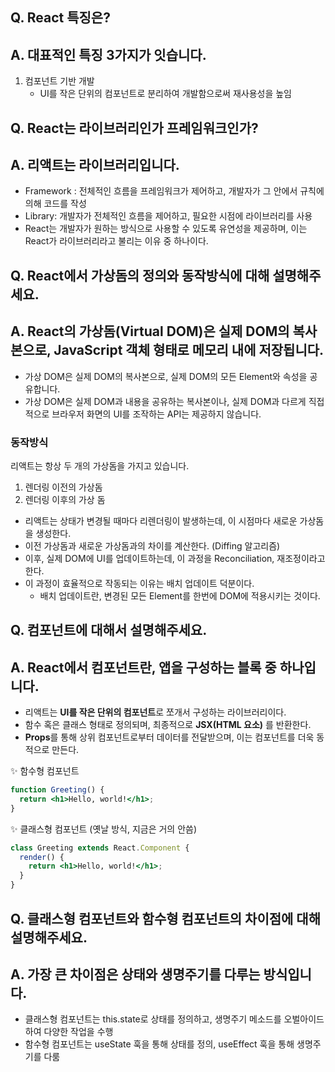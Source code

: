 ## Q. React 특징은?
## A. 대표적인 특징 3가지가 잇습니다.
1. 컴포넌트 기반 개발
	- UI를 작은 단위의 컴포넌트로 분리하여 개발함으로써 재사용성을 높임


## Q. React는 라이브러리인가 프레임워크인가?

## A. 리액트는 라이브러리입니다.
-  Framework : 전체적인 흐름을 프레임워크가 제어하고, 개발자가 그 안에서 규칙에 의해 코드를 작성
- Library: 개발자가 전체적인 흐름을 제어하고, 필요한 시점에 라이브러리를 사용
- React는 개발자가 원하는 방식으로 사용할 수 있도록 유연성을 제공하며, 이는 React가 라이브러리라고 불리는 이유 중 하나이다.


## Q. React에서 가상돔의 정의와 동작방식에 대해 설명해주세요.

## A. React의 가상돔(Virtual DOM)은 실제 DOM의 복사본으로, JavaScript 객체 형태로 메모리 내에 저장됩니다.
- 가상 DOM은 실제 DOM의 복사본으로, 실제 DOM의 모든 Element와 속성을 공유합니다.
- 가상 DOM은 실제 DOM과 내용을 공유하는 복사본이나, 실제 DOM과 다르게 직접적으로 브라우저 화면의 UI를 조작하는 API는 제공하지 않습니다.

### 동작방식

리액트는 항상 두 개의 가상돔을 가지고 있습니다.
1. 렌더링 이전의 가상돔
2. 렌더링 이후의 가상 돔

- 리액트는 상태가 변경될 때마다  리렌더링이 발생하는데, 이 시점마다 새로운 가상돔을 생성한다.
- 이전 가상돔과 새로운 가상돔과의 차이를 계산한다. (Diffing 알고리즘)
- 이후, 실제 DOM에 UI를 업데이트하는데, 이 과정을 Reconciliation, 재조정이라고 한다.
- 이 과정이 효율적으로 작동되는 이유는 배치 업데이트 덕분이다.
	- 배치 업데이트란, 변경된 모든 Element를 한번에 DOM에 적용시키는 것이다.


## Q. 컴포넌트에 대해서 설명해주세요.

## A. React에서 컴포넌트란, 앱을 구성하는 블록 중 하나입니다.
- 리액트는 **UI를 작은 단위의 컴포넌트**로 쪼개서 구성하는 라이브러리이다.
- 함수 혹은 클래스 형태로 정의되며, 최종적으로 **JSX(HTML 요소)** 를 반환한다.
- **Props**를 통해 상위 컴포넌트로부터 데이터를 전달받으며, 이는 컴포넌트를 더욱 동적으로 만든다.

✨ 함수형 컴포넌트
```jsx
function Greeting() {
  return <h1>Hello, world!</h1>;
}
```

✨ 클래스형 컴포넌트 (옛날 방식, 지금은 거의 안씀)
```jsx
class Greeting extends React.Component {
  render() {
    return <h1>Hello, world!</h1>;
  }
}
```

## Q. 클래스형 컴포넌트와 함수형 컴포넌트의 차이점에 대해 설명해주세요.
## A. 가장 큰 차이점은 상태와 생명주기를 다루는 방식입니다.
- 클래스형 컴포넌트는 this.state로 상태를 정의하고, 생명주기 메소드를 오벌아이드하여 다양한 작업을 수행
- 함수형 컴포넌트는 useState 훅을 통해 상태를 정의, useEffect 훅을 통해 생명주기를 다룸

